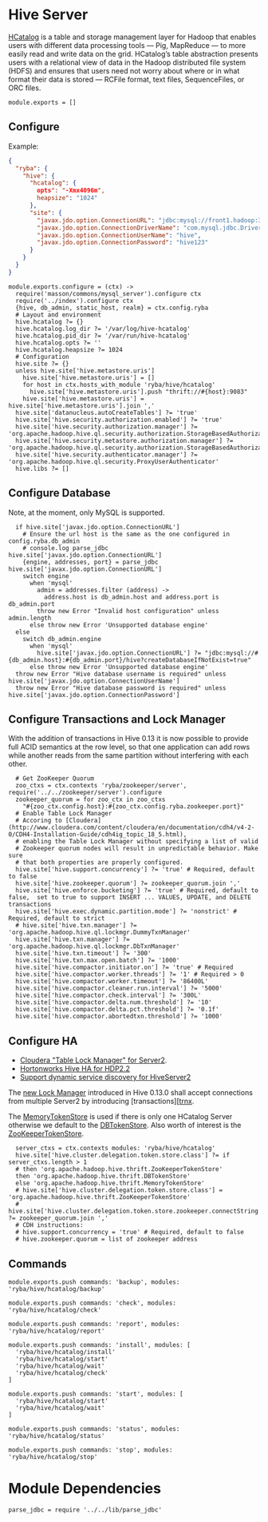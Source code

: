 
# Hive Server

[HCatalog](https://cwiki.apache.org/confluence/display/Hive/HCatalog+UsingHCat) is a table and storage management layer for Hadoop that enables users with different data processing tools — Pig, MapReduce — to more easily read and write data on the grid. HCatalog’s table abstraction presents users with a relational view of data in the Hadoop distributed file system (HDFS) and ensures that users need not worry about where or in what format their data is stored — RCFile format, text files, SequenceFiles, or ORC files.

    module.exports = []

## Configure

Example:

```json
{
  "ryba": {
    "hive": {
      "hcatalog": {
        opts": "-Xmx4096m",
        heapsize": "1024"
      },
      "site": {
        "javax.jdo.option.ConnectionURL": "jdbc:mysql://front1.hadoop:3306/hive?createDatabaseIfNotExist=true",
        "javax.jdo.option.ConnectionDriverName": "com.mysql.jdbc.Driver",
        "javax.jdo.option.ConnectionUserName": "hive",
        "javax.jdo.option.ConnectionPassword": "hive123"
      }
    }
  }
}
```

    module.exports.configure = (ctx) ->
      require('masson/commons/mysql_server').configure ctx
      require('../index').configure ctx
      {hive, db_admin, static_host, realm} = ctx.config.ryba
      # Layout and environment
      hive.hcatalog ?= {}
      hive.hcatalog.log_dir ?= '/var/log/hive-hcatalog'
      hive.hcatalog.pid_dir ?= '/var/run/hive-hcatalog'
      hive.hcatalog.opts ?= ''
      hive.hcatalog.heapsize ?= 1024
      # Configuration
      hive.site ?= {}
      unless hive.site['hive.metastore.uris']
        hive.site['hive.metastore.uris'] = []
        for host in ctx.hosts_with_module 'ryba/hive/hcatalog'
          hive.site['hive.metastore.uris'].push "thrift://#{host}:9083"
        hive.site['hive.metastore.uris'] = hive.site['hive.metastore.uris'].join ','
      hive.site['datanucleus.autoCreateTables'] ?= 'true'
      hive.site['hive.security.authorization.enabled'] ?= 'true'
      hive.site['hive.security.authorization.manager'] ?= 'org.apache.hadoop.hive.ql.security.authorization.StorageBasedAuthorizationProvider'
      hive.site['hive.security.metastore.authorization.manager'] ?= 'org.apache.hadoop.hive.ql.security.authorization.StorageBasedAuthorizationProvider'
      hive.site['hive.security.authenticator.manager'] ?= 'org.apache.hadoop.hive.ql.security.ProxyUserAuthenticator'
      hive.libs ?= []

## Configure Database

Note, at the moment, only MySQL is supported.

      if hive.site['javax.jdo.option.ConnectionURL']
        # Ensure the url host is the same as the one configured in config.ryba.db_admin
        # console.log parse_jdbc hive.site['javax.jdo.option.ConnectionURL']
        {engine, addresses, port} = parse_jdbc hive.site['javax.jdo.option.ConnectionURL']
        switch engine
          when 'mysql'
            admin = addresses.filter (address) ->
              address.host is db_admin.host and address.port is db_admin.port
            throw new Error "Invalid host configuration" unless admin.length
          else throw new Error 'Unsupported database engine'
      else
        switch db_admin.engine
          when 'mysql'
            hive.site['javax.jdo.option.ConnectionURL'] ?= "jdbc:mysql://#{db_admin.host}:#{db_admin.port}/hive?createDatabaseIfNotExist=true"
          else throw new Error 'Unsupported database engine'
      throw new Error "Hive database username is required" unless hive.site['javax.jdo.option.ConnectionUserName']
      throw new Error "Hive database password is required" unless hive.site['javax.jdo.option.ConnectionPassword']

## Configure Transactions and Lock Manager

With the addition of transactions in Hive 0.13 it is now possible to provide
full ACID semantics at the row level, so that one application can add rows while
another reads from the same partition without interfering with each other.

      # Get ZooKeeper Quorum
      zoo_ctxs = ctx.contexts 'ryba/zookeeper/server', require('../../zookeeper/server').configure
      zookeeper_quorum = for zoo_ctx in zoo_ctxs
        "#{zoo_ctx.config.host}:#{zoo_ctx.config.ryba.zookeeper.port}"
      # Enable Table Lock Manager
      # Accoring to [Cloudera](http://www.cloudera.com/content/cloudera/en/documentation/cdh4/v4-2-0/CDH4-Installation-Guide/cdh4ig_topic_18_5.html),
      # enabling the Table Lock Manager without specifying a list of valid
      # Zookeeper quorum nodes will result in unpredictable behavior. Make sure
      # that both properties are properly configured.
      hive.site['hive.support.concurrency'] ?= 'true' # Required, default to false
      hive.site['hive.zookeeper.quorum'] ?= zookeeper_quorum.join ','
      hive.site['hive.enforce.bucketing'] ?= 'true' # Required, default to false,  set to true to support INSERT ... VALUES, UPDATE, and DELETE transactions
      hive.site['hive.exec.dynamic.partition.mode'] ?= 'nonstrict' # Required, default to strict
      # hive.site['hive.txn.manager'] ?= 'org.apache.hadoop.hive.ql.lockmgr.DummyTxnManager'
      hive.site['hive.txn.manager'] ?= 'org.apache.hadoop.hive.ql.lockmgr.DbTxnManager'
      hive.site['hive.txn.timeout'] ?= '300'
      hive.site['hive.txn.max.open.batch'] ?= '1000'
      hive.site['hive.compactor.initiator.on'] ?= 'true' # Required
      hive.site['hive.compactor.worker.threads'] ?= '1' # Required > 0
      hive.site['hive.compactor.worker.timeout'] ?= '86400L'
      hive.site['hive.compactor.cleaner.run.interval'] ?= '5000'
      hive.site['hive.compactor.check.interval'] ?= '300L'
      hive.site['hive.compactor.delta.num.threshold'] ?= '10'
      hive.site['hive.compactor.delta.pct.threshold'] ?= '0.1f'
      hive.site['hive.compactor.abortedtxn.threshold'] ?= '1000'

## Configure HA

*   [Cloudera "Table Lock Manager" for Server2][ha_cdh5].
*   [Hortonworks Hive HA for HDP2.2][ha_hdp_2.2]
*   [Support dynamic service discovery for HiveServer2][HIVE-7935]

The [new Lock Manager][lock_mgr] introduced in Hive 0.13.0 shall accept
connections from multiple Server2 by introducing [transactions][[trnx].

The [MemoryTokenStore] is used if there is only one HCatalog Server otherwise we
default to the [DBTokenStore]. Also worth of interest is the
[ZooKeeperTokenStore].

      server_ctxs = ctx.contexts modules: 'ryba/hive/hcatalog'
      hive.site['hive.cluster.delegation.token.store.class'] ?= if server_ctxs.length > 1
      # then 'org.apache.hadoop.hive.thrift.ZooKeeperTokenStore'
      then 'org.apache.hadoop.hive.thrift.DBTokenStore'
      else 'org.apache.hadoop.hive.thrift.MemoryTokenStore'
      # hive.site['hive.cluster.delegation.token.store.class'] = 'org.apache.hadoop.hive.thrift.ZooKeeperTokenStore'
      # hive.site['hive.cluster.delegation.token.store.zookeeper.connectString'] ?= zookeeper_quorum.join ','
      # CDH instructions:
      # hive.support.concurrency = 'true' # Required, default to false
      # hive.zookeeper.quorum = list of zookeeper address

## Commands

    module.exports.push commands: 'backup', modules: 'ryba/hive/hcatalog/backup'

    module.exports.push commands: 'check', modules: 'ryba/hive/hcatalog/check'

    module.exports.push commands: 'report', modules: 'ryba/hive/hcatalog/report'

    module.exports.push commands: 'install', modules: [
      'ryba/hive/hcatalog/install'
      'ryba/hive/hcatalog/start'
      'ryba/hive/hcatalog/wait'
      'ryba/hive/hcatalog/check'
    ]

    module.exports.push commands: 'start', modules: [
      'ryba/hive/hcatalog/start'
      'ryba/hive/hcatalog/wait'
    ]

    module.exports.push commands: 'status', modules: 'ryba/hive/hcatalog/status'

    module.exports.push commands: 'stop', modules: 'ryba/hive/hcatalog/stop'

# Module Dependencies

    parse_jdbc = require '../../lib/parse_jdbc'

[HIVE-7935]: https://issues.apache.org/jira/browse/HIVE-7935
[ha_hdp_2.2]: http://docs.hortonworks.com/HDPDocuments/HDP2/HDP-2.2.0/Hadoop_HA_v22/ha_hive_metastore/index.html#Item1.1.2
[ha_cdh5]: http://www.cloudera.com/content/cloudera/en/documentation/core/latest/topics/admin_ha_hivemetastore.html#concept_jqx_zqk_dq_unique_1
[trnx]: https://cwiki.apache.org/confluence/display/Hive/Hive+Transactions#HiveTransactions-LockManager
[lock_mgr]: https://cwiki.apache.org/confluence/display/Hive/Hive+Transactions#HiveTransactions-LockManager
[MemoryTokenStore]: https://github.com/apache/hive/blob/trunk/shims/common/src/main/java/org/apache/hadoop/hive/thrift/MemoryTokenStore.java
[DBTokenStore]: https://github.com/apache/hive/blob/trunk/shims/common/src/main/java/org/apache/hadoop/hive/thrift/DBTokenStore.java
[ZooKeeperTokenStore]: https://github.com/apache/hive/blob/trunk/shims/common/src/main/java/org/apache/hadoop/hive/thrift/ZooKeeperTokenStore.java
